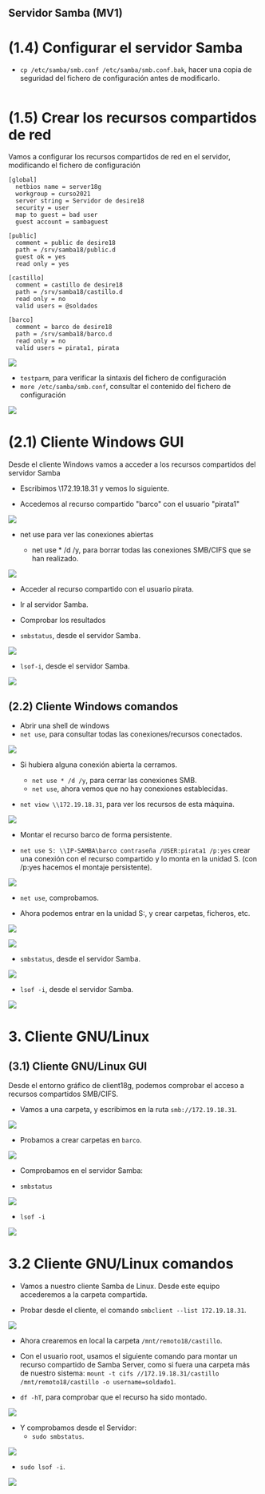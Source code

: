 ## Servidor Samba (MV1)

# (1.4) Configurar el servidor Samba

- `cp /etc/samba/smb.conf /etc/samba/smb.conf.bak`, hacer una copia de seguridad del fichero de configuración antes de modificarlo.

![]()

# (1.5) Crear los recursos compartidos de red

Vamos a configurar los recursos compartidos de red en el servidor, modificando el fichero de configuración

    [global]
      netbios name = server18g
      workgroup = curso2021
      server string = Servidor de desire18
      security = user
      map to guest = bad user
      guest account = sambaguest

    [public]
      comment = public de desire18
      path = /srv/samba18/public.d
      guest ok = yes
      read only = yes

    [castillo]
      comment = castillo de desire18
      path = /srv/samba18/castillo.d
      read only = no
      valid users = @soldados

    [barco]
      comment = barco de desire18
      path = /srv/samba18/barco.d
      read only = no
      valid users = pirata1, pirata


![](images/server/10.png)


- `testparm`, para verificar la sintaxis del fichero de configuración
- `more /etc/samba/smb.conf`, consultar el contenido del fichero de configuración


![](images/server/11.png)


# (2.1) Cliente Windows GUI

Desde el cliente Windows vamos a acceder a los recursos compartidos del servidor Samba

- Escribimos \\172.19.18.31 y vemos lo siguiente.

- Accedemos al recurso compartido "barco" con el usuario "pirata1"

![](images/windows/2.png)

  - net use para ver las conexiones abiertas

    - net use * /d /y, para borrar todas las conexiones SMB/CIFS que se han realizado.  

![](images/windows/12.png)

- Acceder al recurso compartido con el usuario pirata.
- Ir al servidor Samba.
- Comprobar los resultados

- `smbstatus`, desde el servidor Samba.

![](images/server/windows1.png)

- `lsof-i`, desde el servidor Samba.

![](images/server/windows2.png)

## (2.2) Cliente Windows comandos

- Abrir una shell de windows
- `net use`, para consultar todas las conexiones/recursos conectados.

![](images/windows/33.png)

- Si hubiera alguna conexión abierta la cerramos.
  - `net use * /d /y`, para cerrar las conexiones SMB.
  - `net use`, ahora vemos que no hay conexiones establecidas.

- `net view \\172.19.18.31`, para ver los recursos de esta máquina.

![](images/windows/14.png)

- Montar el recurso barco de forma persistente.

- `net use S: \\IP-SAMBA\barco contraseña /USER:pirata1 /p:yes` crear una conexión con el recurso compartido y lo monta en la unidad S. (con /p:yes hacemos el montaje persistente).

![](images/windows/15.png)

- `net use`, comprobamos.

- Ahora podemos entrar en la unidad S:, y crear carpetas, ficheros, etc.

![](images/windows/17.png)

![](images/windows/20.png)

- `smbstatus`, desde el servidor Samba.

![](images/server/windows3.png)

- `lsof -i`, desde el servidor Samba.

![](images/server/windows4.png)

# 3. Cliente GNU/Linux

## (3.1) Cliente GNU/Linux GUI

Desde el entorno gráfico de client18g, podemos comprobar el acceso a recursos compartidos SMB/CIFS.

- Vamos a una carpeta, y escribimos en la ruta `smb://172.19.18.31`.

![](images/cliente/1.png)

- Probamos a crear carpetas en `barco`.

![](images/cliente/2.png)

- Comprobamos en el servidor Samba:

- `smbstatus`

![](images/server/client1.png)

- `lsof -i`

![](images/server/client2.png)

# 3.2 Cliente GNU/Linux comandos

- Vamos a nuestro cliente Samba de Linux. Desde este equipo accederemos a la carpeta compartida.

- Probar desde el cliente, el comando `smbclient --list 172.19.18.31`.

![](images/cliente/15.png)

- Ahora crearemos en local la carpeta `/mnt/remoto18/castillo`.

- Con el usuario root, usamos el siguiente comando para montar un recurso compartido de Samba Server, como si fuera una carpeta más de nuestro sistema: `mount -t cifs //172.19.18.31/castillo /mnt/remoto18/castillo -o username=soldado1`.

- `df -hT`, para comprobar que el recurso ha sido montado.

![](images/cliente/22.png)

- Y comprobamos desde el Servidor:
  - `sudo smbstatus`.

![](images/server/20.png)

  - `sudo lsof -i`.

![](images/server/2.png)
